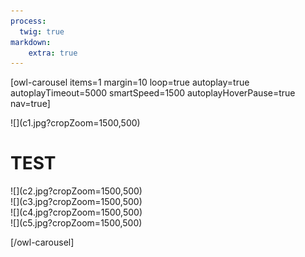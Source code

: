 ```yaml
---
process:
  twig: true
markdown:
    extra: true
---
```


[owl-carousel items=1 margin=10 loop=true autoplay=true autoplayTimeout=5000 smartSpeed=1500 autoplayHoverPause=true nav=true]
<div id="carousel" class="carousel-container" markdown=1>
  ![](c1.jpg?cropZoom=1500,500)
  <div class="carousel-textblock">
  <h1>TEST</h1>
  </div>
</div>

<div class="carousel-container" markdown=1>
  ![](c2.jpg?cropZoom=1500,500)

</div>

<div class="carousel-container" markdown=1>
  ![](c3.jpg?cropZoom=1500,500)

</div>

<div class="carousel-container" markdown=1>
  ![](c4.jpg?cropZoom=1500,500)

</div>

<div class="carousel-container" markdown=1>
  ![](c5.jpg?cropZoom=1500,500)

</div>

[/owl-carousel]
